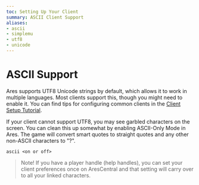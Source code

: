 ```yaml
---
toc: Setting Up Your Client
summary: ASCII Client Support
aliases:
- ascii
- simplemu
- utf8
- unicode
---
```

# ASCII Support

Ares supports UTF8 Unicode strings by default, which allows it to work in multiple languages.  Most clients support this, though you might need to enable it.  You can find tips for configuring common clients in the [Client Setup Tutorial](https://arescentral.aresmush.com).

If your client cannot support UTF8, you may see garbled characters on the screen.  You can clean this up somewhat by enabling ASCII-Only Mode in Ares.  The game will convert smart quotes to straight quotes and any other non-ASCII characters to "?".

`ascii <on or off>`
  
> Note!  If you have a player handle (help handles), you can set your client preferences once on AresCentral and that setting will carry over to all your linked characters.
